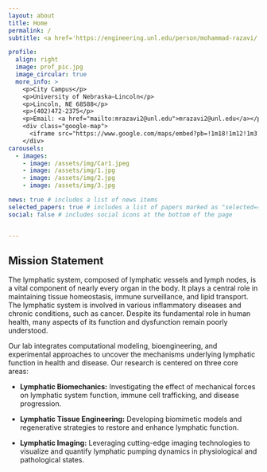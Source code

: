 ```yaml
---
layout: about
title: Home  
permalink: /  
subtitle: <a href='https://engineering.unl.edu/person/mohammad-razavi/'>Affiliations</a>  

profile:  
  align: right  
  image: prof_pic.jpg  
  image_circular: true  
  more_info: >  
    <p>City Campus</p>  
    <p>University of Nebraska–Lincoln</p>  
    <p>Lincoln, NE 68588</p>  
    <p>(402)472-2375</p>  
    <p>Email: <a href="mailto:mrazavi2@unl.edu">mrazavi2@unl.edu</a></p>  
    <div class="google-map">  
      <iframe src="https://www.google.com/maps/embed?pb=!1m18!1m12!1m3!1d3019.2687282054803!2d-96.6975617!3d40.8220607!2m3!1f0!2f0!3f0!3m2!1i1024!2i768!4f13.1!3m3!1m2!1s0x8796bee64db8981d%3A0x1ea22287c2f3016d!2sScott%20Engineering%20Center!5e0!3m2!1sen!2sus!4v1736712329331!5m2!1sen!2sus" width="300" height="200" style="border:0;" allowfullscreen="" loading="lazy" referrerpolicy="no-referrer-when-downgrade"></iframe>
    </div>
carousels:
  - images: 
    - image: /assets/img/Car1.jpeg
    - image: /assets/img/1.jpg
    - image: /assets/img/2.jpg
    - image: /assets/img/3.jpg

news: true # includes a list of news items
selected_papers: true # includes a list of papers marked as "selected={true}"
social: false # includes social icons at the bottom of the page


---
```

## Mission Statement
The lymphatic system, composed of lymphatic vessels and lymph nodes, is a vital component of nearly every organ in the body. It plays a central role in maintaining tissue homeostasis, immune surveillance, and lipid transport. The lymphatic system is involved in various inflammatory diseases and chronic conditions, such as cancer. Despite its fundamental role in human health, many aspects of its function and dysfunction remain poorly understood.

Our lab integrates computational modeling, bioengineering, and experimental approaches to uncover the mechanisms underlying lymphatic function in health and disease. Our research is centered on three core areas:

- **Lymphatic Biomechanics:** Investigating the effect of mechanical forces on lymphatic system function, immune cell trafficking, and disease progression.

- **Lymphatic Tissue Engineering:** Developing biomimetic models and regenerative strategies to restore and enhance lymphatic function.

- **Lymphatic Imaging:** Leveraging cutting-edge imaging technologies to visualize and quantify lymphatic pumping dynamics in physiological and pathological states. 
